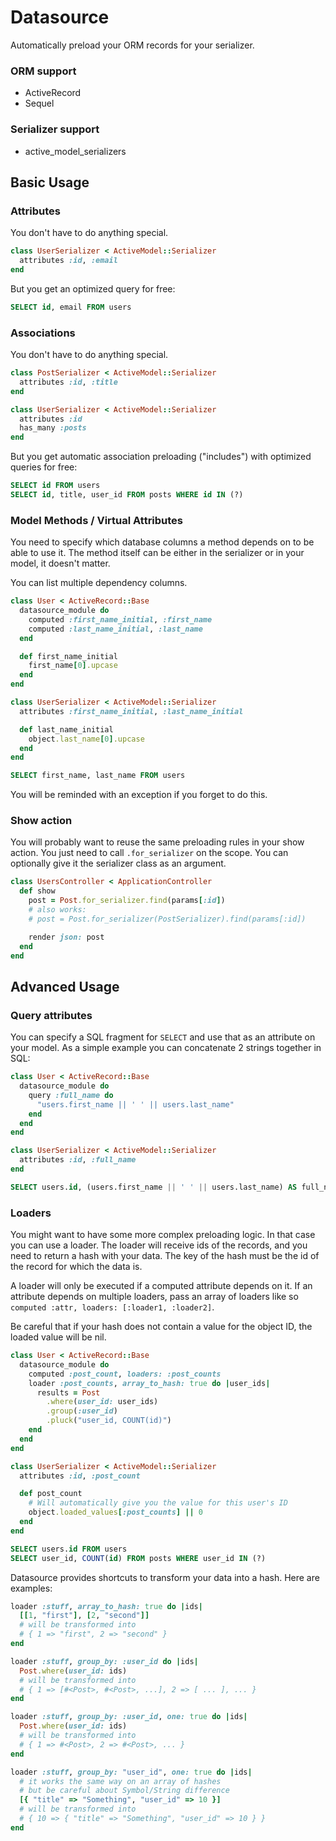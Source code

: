 # Datasource

Automatically preload your ORM records for your serializer.

### ORM support

- ActiveRecord
- Sequel

### Serializer support

- active_model_serializers

## Basic Usage

### Attributes
You don't have to do anything special.

```ruby
class UserSerializer < ActiveModel::Serializer
  attributes :id, :email
end
```

But you get an optimized query for free:

```sql
SELECT id, email FROM users
```

### Associations
You don't have to do anything special.

```ruby
class PostSerializer < ActiveModel::Serializer
  attributes :id, :title
end

class UserSerializer < ActiveModel::Serializer
  attributes :id
  has_many :posts
end
```

But you get automatic association preloading ("includes") with optimized queries for free:

```sql
SELECT id FROM users
SELECT id, title, user_id FROM posts WHERE id IN (?)
```

### Model Methods / Virtual Attributes
You need to specify which database columns a method depends on to be able to use it.
The method itself can be either in the serializer or in your model, it doesn't matter.

You can list multiple dependency columns.

```ruby
class User < ActiveRecord::Base
  datasource_module do
    computed :first_name_initial, :first_name
    computed :last_name_initial, :last_name
  end

  def first_name_initial
    first_name[0].upcase
  end
end

class UserSerializer < ActiveModel::Serializer
  attributes :first_name_initial, :last_name_initial

  def last_name_initial
    object.last_name[0].upcase
  end
end
```

```sql
SELECT first_name, last_name FROM users
```

You will be reminded with an exception if you forget to do this.

### Show action

You will probably want to reuse the same preloading rules in your show action.
You just need to call `.for_serializer` on the scope. You can optionally give it
the serializer class as an argument.

```ruby
class UsersController < ApplicationController
  def show
    post = Post.for_serializer.find(params[:id])
    # also works:
    # post = Post.for_serializer(PostSerializer).find(params[:id])

    render json: post
  end
end
```

## Advanced Usage

### Query attributes

You can specify a SQL fragment for `SELECT` and use that as an attribute on your
model. As a simple example you can concatenate 2 strings together in SQL:

```ruby
class User < ActiveRecord::Base
  datasource_module do
    query :full_name do
      "users.first_name || ' ' || users.last_name"
    end
  end
end

class UserSerializer < ActiveModel::Serializer
  attributes :id, :full_name
end
```

```sql
SELECT users.id, (users.first_name || ' ' || users.last_name) AS full_name FROM users
```

### Loaders

You might want to have some more complex preloading logic. In that case you can use a loader.
The loader will receive ids of the records, and you need to return a hash with your data.
The key of the hash must be the id of the record for which the data is.

A loader will only be executed if a computed attribute depends on it. If an attribute depends
on multiple loaders, pass an array of loaders like so `computed :attr, loaders: [:loader1, :loader2]`.

Be careful that if your hash does not contain a value for the object ID, the loaded value
will be nil.

```ruby
class User < ActiveRecord::Base
  datasource_module do
    computed :post_count, loaders: :post_counts
    loader :post_counts, array_to_hash: true do |user_ids|
      results = Post
        .where(user_id: user_ids)
        .group(:user_id)
        .pluck("user_id, COUNT(id)")
    end
  end
end

class UserSerializer < ActiveModel::Serializer
  attributes :id, :post_count

  def post_count
    # Will automatically give you the value for this user's ID
    object.loaded_values[:post_counts] || 0
  end
end
```

```sql
SELECT users.id FROM users
SELECT user_id, COUNT(id) FROM posts WHERE user_id IN (?)
```

Datasource provides shortcuts to transform your data into a hash. Here are examples:

```ruby
loader :stuff, array_to_hash: true do |ids|
  [[1, "first"], [2, "second"]]
  # will be transformed into
  # { 1 => "first", 2 => "second" }
end

loader :stuff, group_by: :user_id do |ids|
  Post.where(user_id: ids)
  # will be transformed into
  # { 1 => [#<Post>, #<Post>, ...], 2 => [ ... ], ... }
end

loader :stuff, group_by: :user_id, one: true do |ids|
  Post.where(user_id: ids)
  # will be transformed into
  # { 1 => #<Post>, 2 => #<Post>, ... }
end

loader :stuff, group_by: "user_id", one: true do |ids|
  # it works the same way on an array of hashes
  # but be careful about Symbol/String difference
  [{ "title" => "Something", "user_id" => 10 }]
  # will be transformed into
  # { 10 => { "title" => "Something", "user_id" => 10 } }
end
```
